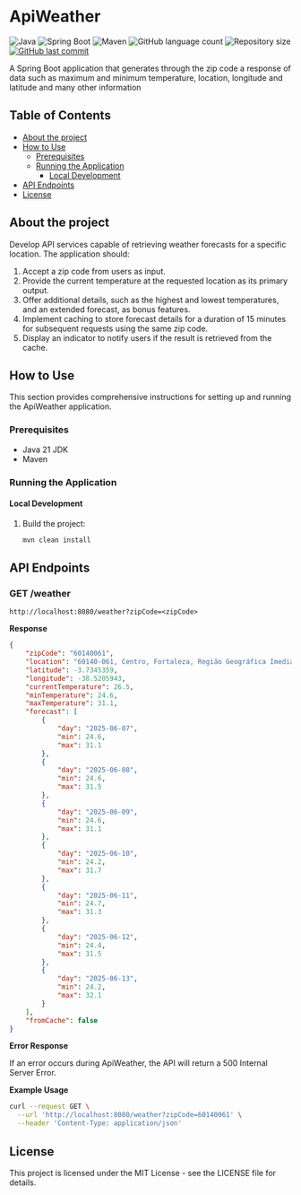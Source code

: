 # ApiWeather

<p align="center">

  ![Java](https://img.shields.io/badge/Java-21-orange)
![Spring Boot](https://img.shields.io/badge/Spring%20Boot-3.4.4-brightgreen)
![Maven](https://img.shields.io/badge/Maven-3.9.6-red)
  <img alt="GitHub language count" src="https://img.shields.io/github/languages/count/ArthurB95/ApiWeather?color=%2304D361">
  <img alt="Repository size" src="https://img.shields.io/github/repo-size/ArthurB95/ApiWeather">
  <a href="https://github.com/ArthurB95/ApiWeather/commits/master">
    <img alt="GitHub last commit" src="https://img.shields.io/github/last-commit/ArthurB95/ApiWeather">
  </a>
    
</p>

A Spring Boot application that generates through the zip code a response of data such as maximum and minimum temperature, location, longitude and latitude and many other information

## Table of Contents

- [About the project](#about-the-project)
- [How to Use](#how-to-use)
  - [Prerequisites](#prerequisites)
  - [Running the Application](#running-the-application)
    - [Local Development](#local-development)
- [API Endpoints](#api-endpoints)
- [License](#license)

## About the project

Develop API services capable of retrieving weather forecasts for a specific location. The application should:
1. Accept a zip code from users as input.
2. Provide the current temperature at the requested location as its primary output.
3. Offer additional details, such as the highest and lowest temperatures, and an extended forecast, as bonus features.
4. Implement caching to store forecast details for a duration of 15 minutes for subsequent requests using the same zip code.
5. Display an indicator to notify users if the result is retrieved from the cache.

## How to Use

This section provides comprehensive instructions for setting up and running the ApiWeather application.

### Prerequisites

- Java 21 JDK
- Maven

### Running the Application

#### Local Development

1. Build the project:
   ```bash
   mvn clean install
   ```

## API Endpoints

### GET /weather
 ```
http://localhost:8080/weather?zipCode=<zipCode>
   ```
**Response**

```json
{
	"zipCode": "60140061",
	"location": "60140-061, Centro, Fortaleza, Região Geográfica Imediata de Fortaleza, Região Geográfica Intermediária de Fortaleza, Ceará, Região Nordeste, Brasil",
	"latitude": -3.7345359,
	"longitude": -38.5205943,
	"currentTemperature": 26.5,
	"minTemperature": 24.6,
	"maxTemperature": 31.1,
	"forecast": [
		{
			"day": "2025-06-07",
			"min": 24.6,
			"max": 31.1
		},
		{
			"day": "2025-06-08",
			"min": 24.6,
			"max": 31.5
		},
		{
			"day": "2025-06-09",
			"min": 24.6,
			"max": 31.1
		},
		{
			"day": "2025-06-10",
			"min": 24.2,
			"max": 31.7
		},
		{
			"day": "2025-06-11",
			"min": 24.7,
			"max": 31.3
		},
		{
			"day": "2025-06-12",
			"min": 24.4,
			"max": 31.5
		},
		{
			"day": "2025-06-13",
			"min": 24.2,
			"max": 32.1
		}
	],
	"fromCache": false
}
```

**Error Response**

If an error occurs during ApiWeather, the API will return a 500 Internal Server Error.

**Example Usage**

```bash
curl --request GET \
  --url 'http://localhost:8080/weather?zipCode=60140061' \
  --header 'Content-Type: application/json'
```

## License

This project is licensed under the MIT License - see the LICENSE file for details. 
